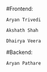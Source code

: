 #Frontend:

    Aryan Trivedi
  
    Akshath Shah
  
    Dhairya Veera

#Backend:

    Aryan Pathare
